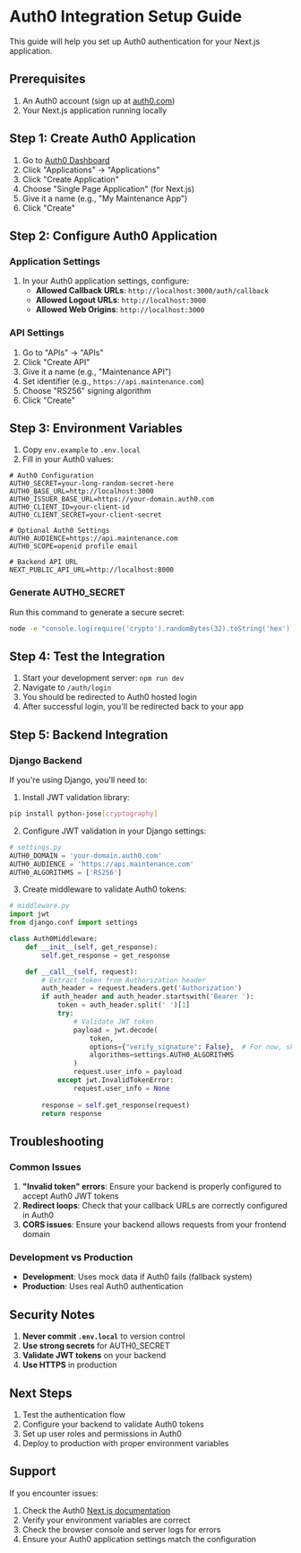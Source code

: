 # Auth0 Integration Setup Guide

This guide will help you set up Auth0 authentication for your Next.js application.

## Prerequisites

1. An Auth0 account (sign up at [auth0.com](https://auth0.com))
2. Your Next.js application running locally

## Step 1: Create Auth0 Application

1. Go to [Auth0 Dashboard](https://manage.auth0.com/)
2. Click "Applications" → "Applications"
3. Click "Create Application"
4. Choose "Single Page Application" (for Next.js)
5. Give it a name (e.g., "My Maintenance App")
6. Click "Create"

## Step 2: Configure Auth0 Application

### Application Settings
1. In your Auth0 application settings, configure:
   - **Allowed Callback URLs**: `http://localhost:3000/auth/callback`
   - **Allowed Logout URLs**: `http://localhost:3000`
   - **Allowed Web Origins**: `http://localhost:3000`

### API Settings
1. Go to "APIs" → "APIs"
2. Click "Create API"
3. Give it a name (e.g., "Maintenance API")
4. Set identifier (e.g., `https://api.maintenance.com`)
5. Choose "RS256" signing algorithm
6. Click "Create"

## Step 3: Environment Variables

1. Copy `env.example` to `.env.local`
2. Fill in your Auth0 values:

```env
# Auth0 Configuration
AUTH0_SECRET=your-long-random-secret-here
AUTH0_BASE_URL=http://localhost:3000
AUTH0_ISSUER_BASE_URL=https://your-domain.auth0.com
AUTH0_CLIENT_ID=your-client-id
AUTH0_CLIENT_SECRET=your-client-secret

# Optional Auth0 Settings
AUTH0_AUDIENCE=https://api.maintenance.com
AUTH0_SCOPE=openid profile email

# Backend API URL
NEXT_PUBLIC_API_URL=http://localhost:8000
```

### Generate AUTH0_SECRET
Run this command to generate a secure secret:
```bash
node -e "console.log(require('crypto').randomBytes(32).toString('hex'))"
```

## Step 4: Test the Integration

1. Start your development server: `npm run dev`
2. Navigate to `/auth/login`
3. You should be redirected to Auth0 hosted login
4. After successful login, you'll be redirected back to your app

## Step 5: Backend Integration

### Django Backend
If you're using Django, you'll need to:

1. Install JWT validation library:
```bash
pip install python-jose[cryptography]
```

2. Configure JWT validation in your Django settings:
```python
# settings.py
AUTH0_DOMAIN = 'your-domain.auth0.com'
AUTH0_AUDIENCE = 'https://api.maintenance.com'
AUTH0_ALGORITHMS = ['RS256']
```

3. Create middleware to validate Auth0 tokens:
```python
# middleware.py
import jwt
from django.conf import settings

class Auth0Middleware:
    def __init__(self, get_response):
        self.get_response = get_response

    def __call__(self, request):
        # Extract token from Authorization header
        auth_header = request.headers.get('Authorization')
        if auth_header and auth_header.startswith('Bearer '):
            token = auth_header.split(' ')[1]
            try:
                # Validate JWT token
                payload = jwt.decode(
                    token,
                    options={"verify_signature": False},  # For now, skip signature verification
                    algorithms=settings.AUTH0_ALGORITHMS
                )
                request.user_info = payload
            except jwt.InvalidTokenError:
                request.user_info = None
        
        response = self.get_response(request)
        return response
```

## Troubleshooting

### Common Issues

1. **"Invalid token" errors**: Ensure your backend is properly configured to accept Auth0 JWT tokens
2. **Redirect loops**: Check that your callback URLs are correctly configured in Auth0
3. **CORS issues**: Ensure your backend allows requests from your frontend domain

### Development vs Production

- **Development**: Uses mock data if Auth0 fails (fallback system)
- **Production**: Uses real Auth0 authentication

## Security Notes

1. **Never commit `.env.local`** to version control
2. **Use strong secrets** for AUTH0_SECRET
3. **Validate JWT tokens** on your backend
4. **Use HTTPS** in production

## Next Steps

1. Test the authentication flow
2. Configure your backend to validate Auth0 tokens
3. Set up user roles and permissions in Auth0
4. Deploy to production with proper environment variables

## Support

If you encounter issues:
1. Check the Auth0 [Next.js documentation](https://auth0.com/docs/quickstart/webapp/nextjs)
2. Verify your environment variables are correct
3. Check the browser console and server logs for errors
4. Ensure your Auth0 application settings match the configuration
